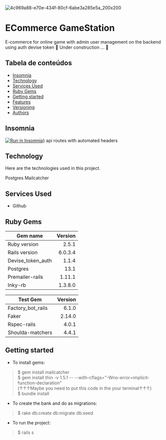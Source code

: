 ![4c969a88-e70e-434f-80cf-6abe3a285e5a_200x200](https://user-images.githubusercontent.com/48019175/102350544-6981aa00-3fe8-11eb-9e76-5aaa8b3f872f.png)

 
# ECommerce GameStation
  
 E-commerce for online game with admin user management on the backend using auth devise token 🚀 Under construction ... 🚧

## Tabela de conteúdos

<!--ts-->
   * [Insomnia](#insomnia)
   * [Technology](#technology)
   * [Services Used](#services-used)
   * [Ruby Gems](#ruby-gems)
   * [Getting started](#getting-started)
   * [Features](#features)
   * [Versioning](#versioning)
   * [Authors](#authors)
<!--te-->


## Insomnia
 
 [![Run in Insomnia}](https://insomnia.rest/images/run.svg)](https://insomnia.rest/run/?label=rickutino%20%2F%20ecommerce-api&uri=https%3A%2F%2Fraw.githubusercontent.com%2Frickutino%2Fecommerce-api%2Fdevise-token%2Fexport.json%3Ftoken%3DALOLNZ2BLIIRIQ3FXGKXDAK7W2ENK)
api routes with automated headers


 
## Technology 
 
Here are the technologies used in this project.
 
 Postgres
 Mailcatcher

  
  
## Services Used
 
* Github
 
 
## Ruby Gems

|  Gem name         |Version |
|-------------------|-------:|
|Ruby version       |2.5.1   |
|Rails version      |6.0.3.4 |
|Devise_token_auth  |1.1.4   |
|Postgres           |13.1    |
|Premailer-rails    |1.11.1  |
|Inky-rb            |1.3.8.0 |

|Test Gem          |Version|
|------------------|------:|
|Factory_bot_rails |6.1.0  |
|Faker             |2.14.0 |
|Rspec-rails       |4.0.1  |
|Shoulda-matchers  |4.4.1  |
  
## Getting started
 
* To install gems:
>    $ gem install mailcatcher <br>
>    $ gem install thin -v 1.5.1 -- --with-cflags="-Wno-error=implicit-function-declaration" <br>
   (↑↑↑Maybe you need to put this code in the your terminal↑↑↑) <br>
>    $ bundle install
* To create the bank and do as migrations:
>    $ rake db:create db:migrate db:seed
* To run the project:
>    $ rails s
 
<!-- ## How to use
 
Here will be the images and descriptions. Principal content.
 
 
## Features
 
- [ ] List of products
- [ ] Category
- [x] Filter search with product, category, user
- [ ] Shopping cart
- [ ] Payment method integration(Juno)
- [ ] Wishlist
- [ ] List of purchases made with access to access keys
 

## Versioning
 
1.0.0.0
 
 
## Authors
 
* **リカルド**: @rickutino (https://github.com/rickutino)
 
 
Please follow github and join us!
Thanks to visiting me and good coding!
